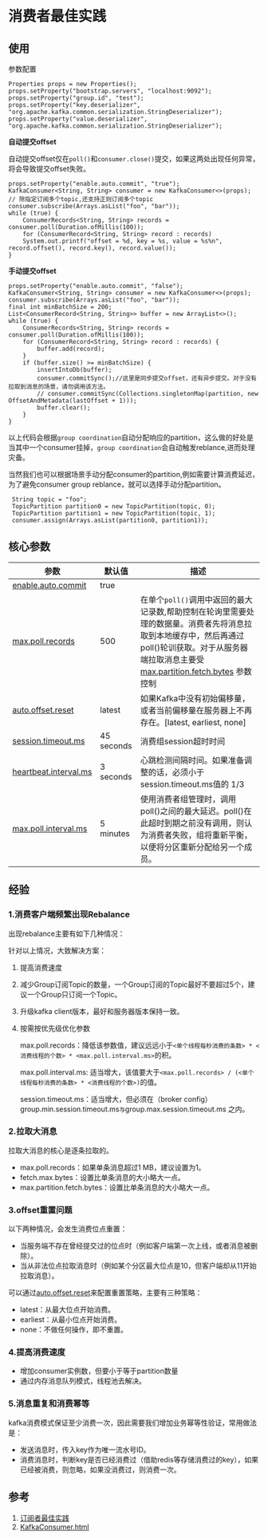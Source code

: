 # 消费者最佳实践

## 使用

参数配置

```
Properties props = new Properties();
props.setProperty("bootstrap.servers", "localhost:9092");
props.setProperty("group.id", "test");
props.setProperty("key.deserializer", "org.apache.kafka.common.serialization.StringDeserializer");
props.setProperty("value.deserializer", "org.apache.kafka.common.serialization.StringDeserializer");
```

**自动提交offset**

自动提交offset仅在`poll()`和`consumer.close()`提交，如果这两处出现任何异常，将会导致提交offset失败。

```
props.setProperty("enable.auto.commit", "true");
KafkaConsumer<String, String> consumer = new KafkaConsumer<>(props);
// 除指定订阅多个topic,还支持正则订阅多个topic
consumer.subscribe(Arrays.asList("foo", "bar"));
while (true) {	
    ConsumerRecords<String, String> records = consumer.poll(Duration.ofMillis(100));
    for (ConsumerRecord<String, String> record : records)
    System.out.printf("offset = %d, key = %s, value = %s%n", record.offset(), record.key(), record.value());
}
```



**手动提交offset**

```
props.setProperty("enable.auto.commit", "false");
KafkaConsumer<String, String> consumer = new KafkaConsumer<>(props);
consumer.subscribe(Arrays.asList("foo", "bar"));
final int minBatchSize = 200;
List<ConsumerRecord<String, String>> buffer = new ArrayList<>();
while (true) {
    ConsumerRecords<String, String> records = consumer.poll(Duration.ofMillis(100));
    for (ConsumerRecord<String, String> record : records) {
        buffer.add(record);
    }
    if (buffer.size() >= minBatchSize) {
        insertIntoDb(buffer);
        consumer.commitSync();//这里是同步提交offset，还有异步提交。对于没有拉取到消息的场景，请勿调用该方法。
        // consumer.commitSync(Collections.singletonMap(partition, new OffsetAndMetadata(lastOffset + 1)));
        buffer.clear();
    }
}
```

以上代码会根据`group coordination`自动分配响应的partition，这么做的好处是当其中一个consumer挂掉，`group coordination`会自动触发reblance,进而处理灾备。

当然我们也可以根据场景手动分配consumer的partition,例如需要计算消费延迟，为了避免consumer group reblance，就可以选择手动分配partition。

```
 String topic = "foo";
 TopicPartition partition0 = new TopicPartition(topic, 0);
 TopicPartition partition1 = new TopicPartition(topic, 1);
 consumer.assign(Arrays.asList(partition0, partition1));
```



## 核心参数

| 参数                                                         | 默认值     | 描述                                                         |
| ------------------------------------------------------------ | ---------- | ------------------------------------------------------------ |
| [enable.auto.commit](https://kafka.apache.org/documentation/#consumerconfigs_enable.auto.commit) | true       |                                                              |
| [max.poll.records](https://kafka.apache.org/documentation/#consumerconfigs_max.poll.records) | 500        | 在单个`poll()`调用中返回的最大记录数,帮助控制在轮询里需要处理的数据量。消费者先将消息拉取到本地缓存中，然后再通过poll()轮训获取。对于从服务器端拉取消息主要受[max.partition.fetch.bytes](https://kafka.apache.org/documentation/#consumerconfigs_max.partition.fetch.bytes) 参数控制 |
| [auto.offset.reset](https://kafka.apache.org/documentation/#consumerconfigs_auto.offset.reset) | latest     | 如果Kafka中没有初始偏移量，或者当前偏移量在服务器上不再存在。[latest, earliest, none] |
| [session.timeout.ms](https://kafka.apache.org/documentation/#consumerconfigs_session.timeout.ms) | 45 seconds | 消费组session超时时间                                        |
| [heartbeat.interval.ms](https://kafka.apache.org/documentation/#consumerconfigs_heartbeat.interval.ms) | 3 seconds  | 心跳检测间隔时间。如果准备调整的话，必须小于session.timeout.ms值的 1/3 |
| [max.poll.interval.ms](https://kafka.apache.org/documentation/#consumerconfigs_max.poll.interval.ms) | 5 minutes  | 使用消费者组管理时，调用poll()之间的最大延迟。poll()在此超时到期之前没有调用，则认为消费者失败，组将重新平衡，以便将分区重新分配给另一个成员。 |



## 经验

### **1.消费客户端频繁出现Rebalance**

出现rebalance主要有如下几种情况：

针对以上情况，大致解决方案：

1. 提高消费速度

2. 减少Group订阅Topic的数量，一个Group订阅的Topic最好不要超过5个，建议一个Group只订阅一个Topic。

3. 升级kafka client版本，最好和服务器版本保持一致。

4. 按需按优先级优化参数

   max.poll.records：降低该参数值，建议远远小于`<单个线程每秒消费的条数> * <消费线程的个数> * <max.poll.interval.ms>`的积。

   max.poll.interval.ms: 适当增大，该值要大于`<max.poll.records> / (<单个线程每秒消费的条数> * <消费线程的个数>)`的值。

   session.timeout.ms：适当增大，但必须在（broker config）group.min.session.timeout.ms` 与 `group.max.session.timeout.ms 之内。

### **2.拉取大消息**

拉取大消息的核心是逐条拉取的。

- max.poll.records：如果单条消息超过1 MB，建议设置为1。
- fetch.max.bytes：设置比单条消息的大小略大一点。
- max.partition.fetch.bytes：设置比单条消息的大小略大一点。

### **3.offset重置问题**

以下两种情况，会发生消费位点重置：

- 当服务端不存在曾经提交过的位点时（例如客户端第一次上线，或者消息被删除）。
- 当从非法位点拉取消息时（例如某个分区最大位点是10，但客户端却从11开始拉取消息）。

可以通过[auto.offset.reset](https://kafka.apache.org/documentation/#consumerconfigs_auto.offset.reset)来配置重置策略，主要有三种策略：

- latest：从最大位点开始消费。
- earliest：从最小位点开始消费。
- none：不做任何操作，即不重置。

### **4.提高消费速度**

- 增加consumer实例数，但要小于等于partition数量
- 通过内存消息队列模式，线程池去解决。

### **5.消息重复和消费幂等**

kafka消费模式保证至少消费一次，因此需要我们增加业务幂等性验证，常用做法是：

- 发送消息时，传入key作为唯一流水号ID。
- 消费消息时，判断key是否已经消费过（借助redis等存储消费过的key），如果已经被消费，则忽略，如果没消费过，则消费一次。

## 参考

1. [订阅者最佳实践](https://help.aliyun.com/document_detail/68166.html)
2. [KafkaConsumer.html](https://kafka.apache.org/31/javadoc/org/apache/kafka/clients/consumer/KafkaConsumer.html)
